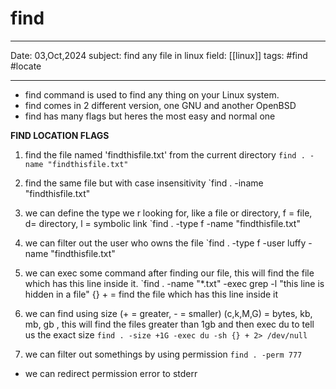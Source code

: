 # find
---
Date: 03,Oct,2024
subject: find any file in linux 
field: [[linux]]
tags: #find #locate

---

- find command is used to find any thing on your Linux system.
- find comes in 2 different version, one GNU and another OpenBSD
- find has many flags but heres the most easy and normal one

**FIND     LOCATION    FLAGS**

1. find the file named 'findthisfile.txt' from the current directory
	`find . -name "findthisfile.txt"`

2. find the same file but with case insensitivity 
	`find . -iname "findthisfile.txt"

3. we can define the type we r looking for, like a file or directory, f = file, d= directory, l = symbolic link
	`find . -type f -name "findthisfile.txt"

4. we can filter out the user who owns the file
	`find . -type f -user luffy -name "findthisfile.txt"

5.  we can exec some command after finding our file, this will find the file which has this line inside it.
	`find  . -name "*.txt" -exec grep -l  "this line is hidden in a file" {} +   = find the file which has this line inside it

6. we can find using size  (+ = greater, - = smaller) (c,k,M,G)  = bytes, kb, mb, gb , this will find the files greater than 1gb and then exec du to tell us the exact size
	`find . -size +1G -exec du -sh {} + 2> /dev/null`

7. we can filter out somethings by using permission 
	`find . -perm 777 `

- we can redirect permission error to stderr


